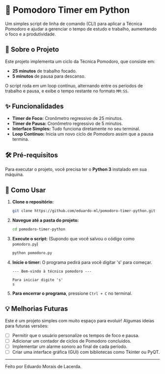 # 🍅 Pomodoro Timer em Python

Um simples script de linha de comando (CLI) para aplicar a Técnica Pomodoro e ajudar a gerenciar o tempo de estudo e trabalho, aumentando o foco e a produtividade.

## 📖 Sobre o Projeto

Este projeto implementa um ciclo da Técnica Pomodoro, que consiste em:
- **25 minutos** de trabalho focado.
- **5 minutos** de pausa para descanso.

O script roda em um loop contínuo, alternando entre os períodos de trabalho e pausa, e exibe o tempo restante no formato `MM:SS`.

## ✨ Funcionalidades

- **Timer de Foco:** Cronômetro regressivo de 25 minutos.
- **Timer de Pausa:** Cronômetro regressivo de 5 minutos.
- **Interface Simples:** Tudo funciona diretamente no seu terminal.
- **Loop Contínuo:** Inicia um novo ciclo de Pomodoro assim que a pausa termina.

## 🛠️ Pré-requisitos

Para executar o projeto, você precisa ter o **Python 3** instalado em sua máquina.

## 🚀 Como Usar

1. **Clone o repositório:**
   ```bash
   git clone https://github.com/eduardo-ml/pomodoro-timer-python.git
   ```

2. **Navegue até a pasta do projeto:**
   ```bash
   cd pomodoro-timer-python
   ```

3. **Execute o script:**
   (Supondo que você salvou o código como `pomodoro.py`)
   ```bash
   python pomodoro.py
   ```

4. **Inicie o timer:**
   O programa pedirá para você digitar 's' para começar.
   ```
   --- Bem-vindo à técnica pomodoro ---

   Para iniciar digite 's'
   s
   ```

5. **Para encerrar o programa**, pressione `Ctrl + C` no terminal.

## 💡 Melhorias Futuras

Este é um projeto simples com muito espaço para evoluir! Algumas ideias para futuras versões:
- [ ] Permitir que o usuário personalize os tempos de foco e pausa.
- [ ] Adicionar um contador de ciclos de Pomodoro concluídos.
- [ ] Implementar um alarme sonoro ao final de cada período.
- [ ] Criar uma interface gráfica (GUI) com bibliotecas como Tkinter ou PyQT.

---
Feito por Eduardo Morais de Lacerda.
